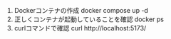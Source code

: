 1. Dockerコンテナの作成
docker compose up -d
2. 正しくコンテナが起動していることを確認
docker ps
3. curlコマンドで確認
curl http://localhost:5173/

